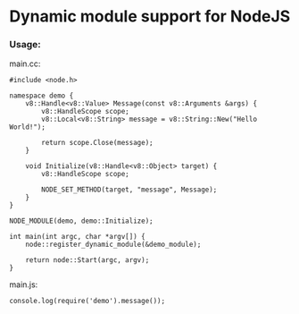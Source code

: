 Dynamic module support for NodeJS
===

### Usage:

main.cc:

	#include <node.h>
	
	namespace demo {
		v8::Handle<v8::Value> Message(const v8::Arguments &args) {
			v8::HandleScope scope;
			v8::Local<v8::String> message = v8::String::New("Hello World!");
			
			return scope.Close(message);
		}
		
		void Initialize(v8::Handle<v8::Object> target) {
			v8::HandleScope scope;
			
			NODE_SET_METHOD(target, "message", Message);
		}
	}
	
	NODE_MODULE(demo, demo::Initialize);
	
	int main(int argc, char *argv[]) {
		node::register_dynamic_module(&demo_module);
		
		return node::Start(argc, argv);
	}

main.js:

    console.log(require('demo').message());
